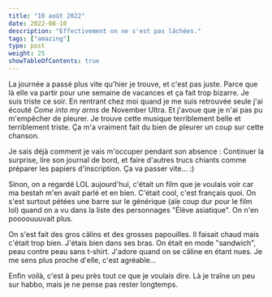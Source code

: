 ```yaml
---
title: "10 août 2022"
date: 2022-08-10
description: "Effectivement on ne s'est pas lâchées."
tags: ["amazing"]
type: post
weight: 25
showTableOfContents: true
---
```


La journée a passé plus vite qu'hier je trouve, et c'est pas juste. Parce que là elle va partir pour une semaine de vacances et ça fait trop bizarre. Je suis triste ce soir. En rentrant chez moi quand je me suis retrouvée seule j'ai écouté *Come into my arms* de November Ultra. Et j'avoue que je n'ai pas pu m'empêcher de pleurer. Je trouve cette musique terriblement belle et terriblement triste. Ça m'a vraiment fait du bien de pleurer un coup sur cette chanson.

Je sais déjà comment je vais m'occuper pendant son absence : Continuer la surprise, lire son journal de bord, et faire d'autres trucs chiants comme préparer les papiers d'inscription. Ça va passer vite... :)

Sinon, on a regardé LOL aujourd'hui, c'était un film que je voulais voir car ma bestah m'en avait parlé et en bien. C'était cool, c'est français quoi. On s'est surtout pétées une barre sur le générique (aïe coup dur pour le film lol) quand on a vu dans la liste des personnages "Élève asiatique". On n'en poooouuuvait plus.

On s'est fait des gros câlins et des grosses papouilles. Il faisait chaud mais c'était trop bien. J'étais bien dans ses bras. On était en mode "sandwich", peau contre peau sans t-shirt. J'adore quand on se câline en étant nues. Je me sens plus proche d'elle, c'est agréable...

Enfin voilà, c'est à peu près tout ce que je voulais dire. Là je traîne un peu sur habbo, mais je ne pense pas rester longtemps.

